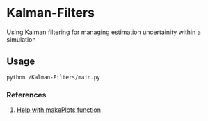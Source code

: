 # Kalman-Filters
Using Kalman filtering for managing estimation uncertainity within a simulation

## Usage
```
python /Kalman-Filters/main.py
```


### References 
1. [Help with makePlots function](https://moonbooks.org/Articles/How-to-plot-a-normal-distribution-with-matplotlib-in-python-/)
